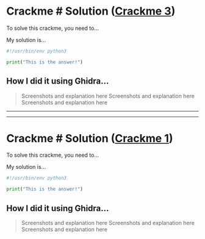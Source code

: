 # Crackme # Solution ([Crackme 3](http://crackmes.cf/users/twistedtux/first_keygenme/download/keygenme.tgz))
To solve this crackme, you need to...

My solution is...
```python
#!/usr/bin/env python3

print("This is the answer!")
```
## How I did it using Ghidra...


> Screenshots and explanation here Screenshots and explanation here Screenshots and explanation here


---
---
# Crackme # Solution ([Crackme 1](http://crackmes.cf/users/seveb/crackme05/download/crackme05.tar.gz))
To solve this crackme, you need to...

My solution is...
```python
#!/usr/bin/env python3

print("This is the answer!")
```
## How I did it using Ghidra...


> Screenshots and explanation here Screenshots and explanation here Screenshots and explanation here
